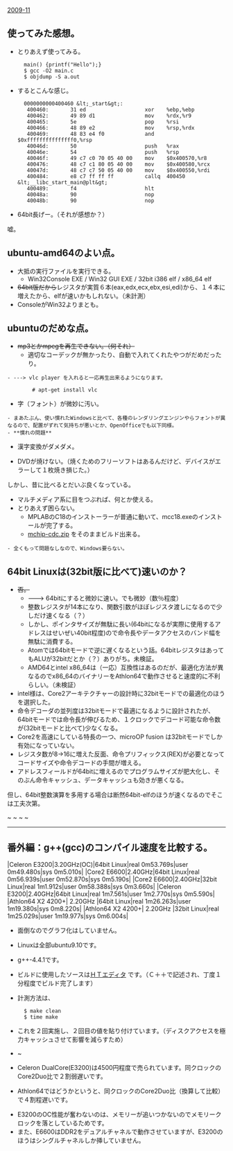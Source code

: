 ﻿[2009-11](2009-11.md) 

## 使ってみた感想。

- とりあえず使ってみる。

		main() {printf("Hello");}
		$ gcc -O2 main.c
		$ objdump -S a.out
- するとこんな感じ。

		0000000000400460 &lt;_start&gt;:
		 400460:       31 ed                   xor    %ebp,%ebp
		 400462:       49 89 d1                mov    %rdx,%r9
		 400465:       5e                      pop    %rsi
		 400466:       48 89 e2                mov    %rsp,%rdx
		 400469:       48 83 e4 f0             and    $0xfffffffffffffff0,%rsp
		 40046d:       50                      push   %rax
		 40046e:       54                      push   %rsp
		 40046f:       49 c7 c0 70 05 40 00    mov    $0x400570,%r8
		 400476:       48 c7 c1 80 05 40 00    mov    $0x400580,%rcx
		 40047d:       48 c7 c7 50 05 40 00    mov    $0x400550,%rdi
		 400484:       e8 c7 ff ff ff          callq  400450  &lt;__libc_start_main@plt&gt;
		 400489:       f4                      hlt
		 40048a:       90                      nop
		 40048b:       90                      nop
- 64bit長げー。（それが感想か？）

<!-- dummy comment line for breaking list -->

嘘。

## ubuntu-amd64のよい点。
- 大抵の実行ファイルを実行できる。
    - Win32Console EXE / Win32 GUI EXE / 32bit i386 elf / x86_64 elf
- ~~64bit版だから~~レジスタが実質６本(eax,edx,ecx,ebx,esi,edi)から、１４本に増えたから、elfが速いかもしれない。（未計測）
- ConsoleがWin32よりまとも。

<!-- dummy comment line for breaking list -->

## ubuntuのだめな点。

- ~~mp3とかmpegを再生できない。（何それ）~~
    - 適切なコーデックが無かったり、自動で入れてくれたやつがだめだったり。

<!-- dummy comment line for breaking list -->

    - ---> vlc player を入れると一応再生出来るようになります。
    
    		# apt-get install vlc
- 字（フォント）が微妙に汚い。

<!-- dummy comment line for breaking list -->



    - まあたぶん、使い慣れたWindowsと比べて、各種のレンダリングエンジンやらフォントが異なるので、配置がずれて気持ちが悪いとか、OpenOfficeでも以下同様。
    - **慣れの問題**

<!-- dummy comment line for breaking list -->

- 漢字変換がダメダメ。

<!-- dummy comment line for breaking list -->


- DVDが焼けない。（焼くためのフリーソフトはあるんだけど、デバイスがエラーして１枚焼き損じた。）

<!-- dummy comment line for breaking list -->

しかし、昔に比べるとだいぶ良くなっている。
- マルチメディア系に目をつぶれば、何とか使える。
- とりあえず困らない。
    - MPLABのC18のインストーラーが普通に動いて、mcc18.exeのインストールが完了する。
    - [mchip-cdc.zip](https://github.com/iruka-/ATMEL_AVR/blob/master/web/upload/PIC/mchip-cdc.zip) をそのままビルド出来る。

<!-- dummy comment line for breaking list -->

    - 全くもって問題なしなので、Windows要らない。

<!-- dummy comment line for breaking list -->

## 64bit Linuxは(32bit版に比べて)速いのか？
- ~~否。~~
    - ---> 64bitにすると微妙に速い。でも微妙（数％程度）
    - 整数レジスタが14本になり、関数引数がほぼレジスタ渡しになるので少しだけ速くなる（？）
    - しかし、ポインタサイズが無駄に長い(64bitになるが実際に使用するアドレスはせいぜい40bit程度)ので命令長やデータアクセスのバンド幅を無駄に消費する。
    - Atomでは64bitモードで逆に遅くなるという話。64bitレジスタはあってもALUが32bitだとか（？）ありがち。未検証。
    - AMD64とintel x86_64は（一応）互換性はあるのだが、最適化方法が異なるのでx86_64のバイナリーをAthlon64で動作させると速度的に不利らしい。（未検証）
- intel様は、Core2アーキテクチャーの設計時に32bitモードでの最適化のほうを選択した。
- 命令デコーダの並列度は32bitモードで最適になるように設計されたが、64bitモードでは命令長が伸びるため、１クロックでデコード可能な命令数が(32bitモードと比べて)少なくなる。
- Core2を高速にしている特長の一つ、microOP fusion は32bitモードでしか有効になっていない。
- レジスタ数が8->16に増えた反面、命令プリフィックス(REX)が必要となってコードサイズや命令デコードの手間が増える。
- アドレスフィールドが64bitに増えるのでプログラムサイズが肥大化し、そのぶん命令キャッシュ、データキャッシュも効きが悪くなる。

<!-- dummy comment line for breaking list -->

但し、64bit整数演算を多用する場合は断然64bit-elfのほうが速くなるのでそこは工夫次第。

~
~
~
~
- - - -
## 番外編：g++(gcc)のコンパイル速度を比較する。

|Celeron E3200|3.20GHz(OC)|64bit Linux|real	0m53.769s|user	0m49.480s|sys	0m5.010s|
|Core2 E6600|2.40GHz|64bit Linux|real    0m56.939s|user    0m52.870s|sys     0m5.190s|
|Core2 E6600|2.40GHz|32bit Linux|real	1m1.912s|user	0m58.388s|sys	0m3.660s|
|Celeron E3200|2.40GHz|64bit Linux|real	1m7.561s|user	1m2.770s|sys	0m5.590s|
|Athlon64 X2 4200+| 2.20GHz |64bit Linux|real	1m26.263s|user	1m19.380s|sys	0m8.220s|
|Athlon64 X2 4200+| 2.20GHz |32bit Linux|real	1m25.029s|user	1m19.977s|sys	0m6.004s|

- 面倒なのでグラフ化はしていません。
- Linuxは全部ubuntu9.10です。
- g++-4.4.1です。
- ビルドに使用したソースは[ＨＴエディタ](http://sourceforge.jp/projects/sfnet_hte/) です。（Ｃ＋＋で記述され、丁度１分程度でビルド完了します）
- 計測方法は、

		$ make clean
		$ time make
- これを２回実施し、２回目の値を貼り付けています。（ディスクアクセスを極力キャッシュさせて影響を減らすため）
- ~
- Celeron DualCore(E3200)は4500円程度で売られています。同クロックのCore2Duo比で２割弱遅いです。
- Athlon64ではどうかというと、同クロックのCore2Duo比（換算して比較）で４割程遅いです。

<!-- dummy comment line for breaking list -->

- E3200のOC性能が奮わないのは、メモリーが追いつかないのでメモリークロックを落としているためです。
- また、E6600はDDR2をデュアルチャネルで動作させていますが、E3200のほうはシングルチャネルしか挿していません。


